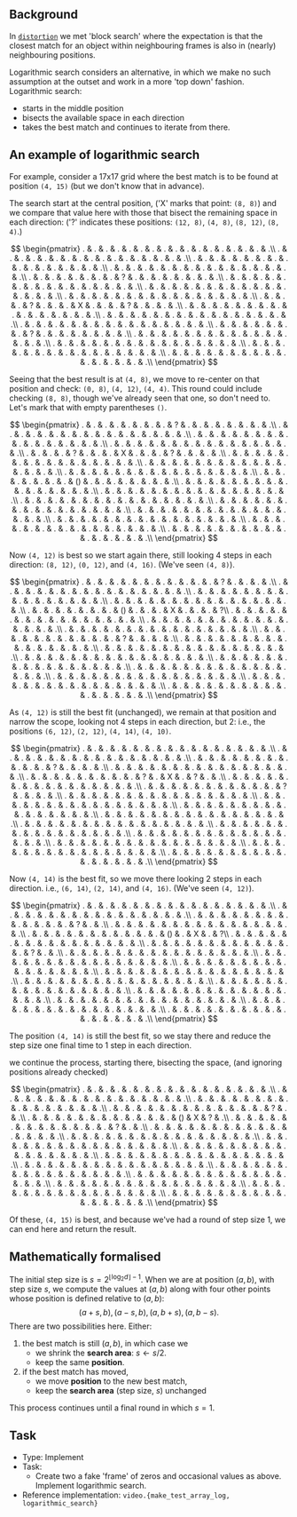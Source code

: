 ## Background

In [`distortion`](https://github.com/MarkGotham/Data_Compression/blob/main/distortion.ipynb)
we met 'block search' where the expectation is that
the closest match for an object within neighbouring frames is
also in (nearly) neighbouring positions.

Logarithmic search considers an alternative,
in which we make no such assumption at the outset
and work in a more 'top down' fashion.
Logarithmic search:
- starts in the middle position
- bisects the available space in each direction
- takes the best match and continues to iterate from there.


## An example of logarithmic search

For example, consider a 17x17 grid where the
best match is to be found at position `(4, 15)`
(but we don't know that in advance).

The search start at the central position,
('X' marks that point: `(8, 8)`)
and we compare that value here with those that bisect the remaining space in each direction:
('?' indicates these positions:
`(12, 8)`, `(4, 8)`,
`(8, 12)`, `(8, 4)`.)

$$
\begin{pmatrix}
. & . & . & . & . & . & . & . & . & . & . & . & . & . & . & . & .\\
. & . & . & . & . & . & . & . & . & . & . & . & . & . & . & . & .\\
. & . & . & . & . & . & . & . & . & . & . & . & . & . & . & . & .\\
. & . & . & . & . & . & . & . & . & . & . & . & . & . & . & . & .\\
. & . & . & . & . & . & . & . & ? & . & . & . & . & . & . & . & .\\
. & . & . & . & . & . & . & . & . & . & . & . & . & . & . & . & .\\
. & . & . & . & . & . & . & . & . & . & . & . & . & . & . & . & .\\
. & . & . & . & . & . & . & . & . & . & . & . & . & . & . & . & .\\
. & . & . & . & ? & . & . & . & X & . & . & . & ? & . & . & . & .\\
. & . & . & . & . & . & . & . & . & . & . & . & . & . & . & . & .\\
. & . & . & . & . & . & . & . & . & . & . & . & . & . & . & . & .\\
. & . & . & . & . & . & . & . & . & . & . & . & . & . & . & . & .\\
. & . & . & . & . & . & . & . & ? & . & . & . & . & . & . & . & .\\
. & . & . & . & . & . & . & . & . & . & . & . & . & . & . & . & .\\
. & . & . & . & . & . & . & . & . & . & . & . & . & . & . & . & .\\
. & . & . & . & . & . & . & . & . & . & . & . & . & . & . & . & .\\
. & . & . & . & . & . & . & . & . & . & . & . & . & . & . & . & .\\
\end{pmatrix}
$$

Seeing that the best result is at `(4, 8)`,
we move to re-center on that position and check: 
`(0, 8)`, `(4, 12)`, `(4, 4)`.
This round could include checking `(8, 8)`, though we've already seen that one,
so don't need to.
Let's mark that with empty parentheses `()`.

$$
\begin{pmatrix}
. & . & . & . & . & . & . & . & ? & . & . & . & . & . & . & . & .\\
. & . & . & . & . & . & . & . & . & . & . & . & . & . & . & . & .\\
. & . & . & . & . & . & . & . & . & . & . & . & . & . & . & . & .\\
. & . & . & . & . & . & . & . & . & . & . & . & . & . & . & . & .\\
. & . & . & . & ? & . & . & . & X & . & . & . & ? & . & . & . & .\\
. & . & . & . & . & . & . & . & . & . & . & . & . & . & . & . & .\\
. & . & . & . & . & . & . & . & . & . & . & . & . & . & . & . & .\\
. & . & . & . & . & . & . & . & . & . & . & . & . & . & . & . & .\\
. & . & . & . & . & . & . & . & () & . & . & . & . & . & . & . & .\\
. & . & . & . & . & . & . & . & . & . & . & . & . & . & . & . & .\\
. & . & . & . & . & . & . & . & . & . & . & . & . & . & . & . & .\\
. & . & . & . & . & . & . & . & . & . & . & . & . & . & . & . & .\\
. & . & . & . & . & . & . & . & . & . & . & . & . & . & . & . & .\\
. & . & . & . & . & . & . & . & . & . & . & . & . & . & . & . & .\\
. & . & . & . & . & . & . & . & . & . & . & . & . & . & . & . & .\\
. & . & . & . & . & . & . & . & . & . & . & . & . & . & . & . & .\\
. & . & . & . & . & . & . & . & . & . & . & . & . & . & . & . & .\\
\end{pmatrix}
$$

Now `(4, 12)` is best so we start again there,
still looking 4 steps in each direction: 
`(8, 12)`, `(0, 12)`, 
and `(4, 16)`.
(We've seen `(4, 8)`).

$$
\begin{pmatrix}
. & . & . & . & . & . & . & . & . & . & . & . & ? & . & . & . & .\\
. & . & . & . & . & . & . & . & . & . & . & . & . & . & . & . & .\\
. & . & . & . & . & . & . & . & . & . & . & . & . & . & . & . & .\\
. & . & . & . & . & . & . & . & . & . & . & . & . & . & . & . & .\\
. & . & . & . & . & . & . & . & () & . & . & . & X & . & . & . & ?\\
. & . & . & . & . & . & . & . & . & . & . & . & . & . & . & . & .\\
. & . & . & . & . & . & . & . & . & . & . & . & . & . & . & . & .\\
. & . & . & . & . & . & . & . & . & . & . & . & . & . & . & . & .\\
. & . & . & . & . & . & . & . & . & . & . & . & ? & . & . & . & .\\
. & . & . & . & . & . & . & . & . & . & . & . & . & . & . & . & .\\
. & . & . & . & . & . & . & . & . & . & . & . & . & . & . & . & .\\
. & . & . & . & . & . & . & . & . & . & . & . & . & . & . & . & .\\
. & . & . & . & . & . & . & . & . & . & . & . & . & . & . & . & .\\
. & . & . & . & . & . & . & . & . & . & . & . & . & . & . & . & .\\
. & . & . & . & . & . & . & . & . & . & . & . & . & . & . & . & .\\
. & . & . & . & . & . & . & . & . & . & . & . & . & . & . & . & .\\
. & . & . & . & . & . & . & . & . & . & . & . & . & . & . & . & .\\
\end{pmatrix}
$$

As `(4, 12)` is still the best fit (unchanged),
we remain at that position and narrow the scope, 
looking not 4 steps in each direction, but 2:
i.e., the positions
`(6, 12)`, `(2, 12)`,
`(4, 14)`, `(4, 10)`.

$$
\begin{pmatrix}
. & . & . & . & . & . & . & . & . & . & . & . & . & . & . & . & .\\
. & . & . & . & . & . & . & . & . & . & . & . & . & . & . & . & .\\
. & . & . & . & . & . & . & . & . & . & . & . & ? & . & . & . & .\\
. & . & . & . & . & . & . & . & . & . & . & . & . & . & . & . & .\\
. & . & . & . & . & . & . & . & . & . & ? & . & X & . & ? & . & .\\
. & . & . & . & . & . & . & . & . & . & . & . & . & . & . & . & .\\
. & . & . & . & . & . & . & . & . & . & . & . & ? & . & . & . & .\\
. & . & . & . & . & . & . & . & . & . & . & . & . & . & . & . & .\\
. & . & . & . & . & . & . & . & . & . & . & . & . & . & . & . & .\\
. & . & . & . & . & . & . & . & . & . & . & . & . & . & . & . & .\\
. & . & . & . & . & . & . & . & . & . & . & . & . & . & . & . & .\\
. & . & . & . & . & . & . & . & . & . & . & . & . & . & . & . & .\\
. & . & . & . & . & . & . & . & . & . & . & . & . & . & . & . & .\\
. & . & . & . & . & . & . & . & . & . & . & . & . & . & . & . & .\\
. & . & . & . & . & . & . & . & . & . & . & . & . & . & . & . & .\\
. & . & . & . & . & . & . & . & . & . & . & . & . & . & . & . & .\\
. & . & . & . & . & . & . & . & . & . & . & . & . & . & . & . & .\\
\end{pmatrix}
$$

Now `(4, 14)` is the best fit, so we move there
looking 2 steps in each direction.
i.e.,
`(6, 14)`, `(2, 14)`, and `(4, 16)`.
(We've seen `(4, 12)`).

$$
\begin{pmatrix}
. & . & . & . & . & . & . & . & . & . & . & . & . & . & . & . & .\\
. & . & . & . & . & . & . & . & . & . & . & . & . & . & . & . & .\\
. & . & . & . & . & . & . & . & . & . & . & . & . & . & ? & . & .\\
. & . & . & . & . & . & . & . & . & . & . & . & . & . & . & . & .\\
. & . & . & . & . & . & . & . & . & . & . & . & () & . & X & . & ?\\
. & . & . & . & . & . & . & . & . & . & . & . & . & . & . & . & .\\
. & . & . & . & . & . & . & . & . & . & . & . & . & . & ? & . & .\\
. & . & . & . & . & . & . & . & . & . & . & . & . & . & . & . & .\\
. & . & . & . & . & . & . & . & . & . & . & . & . & . & . & . & .\\
. & . & . & . & . & . & . & . & . & . & . & . & . & . & . & . & .\\
. & . & . & . & . & . & . & . & . & . & . & . & . & . & . & . & .\\
. & . & . & . & . & . & . & . & . & . & . & . & . & . & . & . & .\\
. & . & . & . & . & . & . & . & . & . & . & . & . & . & . & . & .\\
. & . & . & . & . & . & . & . & . & . & . & . & . & . & . & . & .\\
. & . & . & . & . & . & . & . & . & . & . & . & . & . & . & . & .\\
. & . & . & . & . & . & . & . & . & . & . & . & . & . & . & . & .\\
. & . & . & . & . & . & . & . & . & . & . & . & . & . & . & . & .\\
\end{pmatrix}
$$

The position `(4, 14)` is still the best fit,
so we stay there
and reduce the step size one final time to 1 step in each direction.



we continue the process,
starting there, bisecting the space,
(and ignoring positions already checked)

$$
\begin{pmatrix}
. & . & . & . & . & . & . & . & . & . & . & . & . & . & . & . & .\\
. & . & . & . & . & . & . & . & . & . & . & . & . & . & . & . & .\\
. & . & . & . & . & . & . & . & . & . & . & . & . & . & . & . & .\\
. & . & . & . & . & . & . & . & . & . & . & . & . & . & ? & . & .\\
. & . & . & . & . & . & . & . & . & . & . & . & . & () & X & ? & .\\
. & . & . & . & . & . & . & . & . & . & . & . & . & . & ? & . & .\\
. & . & . & . & . & . & . & . & . & . & . & . & . & . & . & . & .\\
. & . & . & . & . & . & . & . & . & . & . & . & . & . & . & . & .\\
. & . & . & . & . & . & . & . & . & . & . & . & . & . & . & . & .\\
. & . & . & . & . & . & . & . & . & . & . & . & . & . & . & . & .\\
. & . & . & . & . & . & . & . & . & . & . & . & . & . & . & . & .\\
. & . & . & . & . & . & . & . & . & . & . & . & . & . & . & . & .\\
. & . & . & . & . & . & . & . & . & . & . & . & . & . & . & . & .\\
. & . & . & . & . & . & . & . & . & . & . & . & . & . & . & . & .\\
. & . & . & . & . & . & . & . & . & . & . & . & . & . & . & . & .\\
. & . & . & . & . & . & . & . & . & . & . & . & . & . & . & . & .\\
. & . & . & . & . & . & . & . & . & . & . & . & . & . & . & . & .\\
\end{pmatrix}
$$

Of these, `(4, 15)` is best, and 
because we've had a round of step size 1,
we can end here and return the result.


## Mathematically formalised

The initial step size is
$s = 2^{\lfloor \log_2 d \rfloor - 1}$.
When we are at position $(a,b)$, with step size $s$,
we compute the values at $(a,b)$ along with
four other points whose position is defined relative to $(a,b)$:
$$
(a+s,b),
(a-s, b),
(a, b+s),
(a, b-s).
$$
There are two possibilities here.
Either:
1. the best match is still $(a,b)$, in which case we
    - we shrink the **search area**: $s \gets s/2$.
    - keep the same **position**.
2. if the best match has moved, 
    - we move **position** to the new best match,
    - keep the **search area** (step size, $s$) unchanged

This process continues until a final round in which $s = 1$.


## Task

- Type: Implement
- Task:
    - Create two a fake 'frame' of zeros and occasional values as above. Implement logarithmic search.
- Reference implementation:
    `video.{make_test_array_log, logarithmic_search}`
